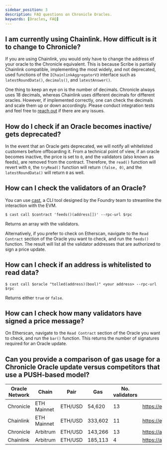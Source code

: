 ```yaml
---
sidebar_position: 3
description: FAQ questions on Chronicle Oracles.
keywords: [Oracles, FAQ]
---
```

## I am currently using Chainlink. How difficult is it to change to Chronicle?
If you are using Chainlink, you would only have to change the address of your oracle to the Chronicle equivalent. This is because Scribe is partially Chainlink compatible, implementing the most widely, and not deprecated, used functions of the `IChainlinkAggregatorV3` interface such as `latestRoundData()`, `decimals()`, and `latestAnswer()`. 

One thing to keep an eye on is the number of decimals. Chronicle always uses 18 decimals, whereas Chainlink uses different decimals for different oracles. However, if implemented correctly, one can check the decimals and scale them up or down accordingly. Please conduct integration tests and feel free to [reach out](https://discord.com/invite/CjgvJ9EspJ) if there are any issues.

## How do I check if an Oracle becomes inactive/ gets deprecated?
In the event that an Oracle gets deprecated, we will notify all whitelisted customers before offboarding it.
From a technical point of view, if an oracle becomes inactive, the price is set to `0`, and the validators (also known as feeds), are removed from the contract. Therefore, the `read()` function will revert with `0`, the `tryRead()` function will return `(false, 0)`, and the `latestRoundData()` will return `0` as well. 


## How can I check the validators of an Oracle? 
You can use [cast](https://book.getfoundry.sh/reference/cast/cast), a CLI tool designed by the Foundry team to streamline the interaction with the EVM.

`$ cast call $contract 'feeds()(address[])' --rpc-url $rpc` 

Returns an array with the validators.

Alternatively, if you prefer to check on Etherscan, navigate to the `Read Contract` section of the Oracle you want to check, and run the `feeds()` function. The result will list all the validator addresses that are authorized to sign a price update. 

## How can I check if an address is whitelisted to read data?

`$ cast call $oracle "tolled(address)(bool)" <your address> --rpc-url $rpc`

Returns either `true` or `false`.

## How can I check how many validators have signed a price message?

On Etherscan, navigate to the `Read Contract` section of the Oracle you want to check, and run the `bar()` function. This returns the number of signatures required for an Oracle update. 

## Can you provide a comparison of gas usage for a Chronicle Oracle update versus competitors that use a PUSH-based model?

| Oracle Network | Chain | Pair | Gas | No. validators | Etherscan link |
| ------------- | ------------- | ------------- | ------------- | ------------- | ------------- |
| Chronicle |ETH Mainnet | ETH/USD| 54,620 | 13 | https://etherscan.io/tx/0xf365e0c8def94e3aa666dd443ad10c7b86d9bf55b74878e42cf42e9f5b56fdf3 |
| Chainlink |ETH Mainnet | ETH/USD| 333,602 | 11 | https://etherscan.io/tx/0xe236f406773bd2049549131646cda58497a1a9cb9c03fd624a5552fdd1503bd3 |
| Chronicle | Arbitrum | ETH/USD| 143,266 | 13 | https://arbiscan.io/tx/0xf9e83b4515303b22bbae8274f5b4e3c7b64c988c3b026d40b0984075913609d9 |
| Chainlink | Arbitrum | ETH/USD| 185,113 | 4 | https://arbiscan.io/tx/0xfd7a955985634bba3e26a5820aa277479be096b0695872eee0ccf1b7728b3774 |
